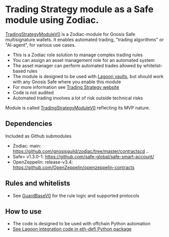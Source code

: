 # Trading Strategy module as a Safe module using Zodiac.

[TradingStrategyModuleV0](./src/TradingStrategyModuleV0.sol) is a Zodiac-module for Gnosis Safe multisignature wallets.
It enables automated trading, "trading algorithms" or "AI-agent", for various use cases.

- This is a Zodiac role solution to manage complex trading rules
- You can assign an asset management role for an automated system 
- The asset manager can perform automated trades allowed by whitelist-based rules
- The module is designed to be used with [Lagoon vaults](https://tradingstrategy.ai/glossary/lagoon),
  but should work with any Gnosis Safe where you enable this module
- For more information see [Trading Strategy website](https://tradingstrategy.ai)
- Code is not audited
- Automated trading involves a lot of risk outside technical risks

Module is called [TradingStrategyModuleV0](./src/TradingStrategyModuleV0.sol) reflecting its MVP nature.

## Dependencies

Included as Github submodules

- Zodiac: main: https://github.com/gnosisguild/zodiac/tree/master/contractscd ..
- Safe> v1.3.0-1: https://github.com/safe-global/safe-smart-account/
- OpenZeppelin: release-v3.4: https://github.com/OpenZeppelin/openzeppelin-contracts

## Rules and whitelists

- See [GuardBaseV0](../guard/src/GuardV0Base.sol) for the rule logic and supported protocols

## How to use

- The code is designed to be used with offchain Python automation
- [See Lagoon integration code in eth-defi Python package](https://web3-ethereum-defi.readthedocs.io/api/lagoon/index.html)

